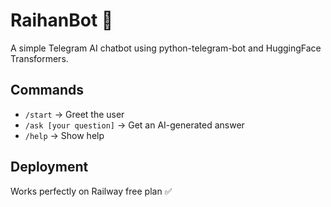 # RaihanBot 🤖

A simple Telegram AI chatbot using python-telegram-bot and HuggingFace Transformers.

## Commands

- `/start` → Greet the user
- `/ask [your question]` → Get an AI-generated answer
- `/help` → Show help

## Deployment

Works perfectly on Railway free plan ✅
